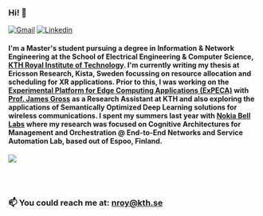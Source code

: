 ### Hi! 👋


[![Gmail](https://img.shields.io/badge/-Gmail-c14438?style=flat&logo=Gmail&logoColor=white&link=mailto:neelabhro16171@iiitd.ac.in)](mailto:neelabhro16171@iiitd.ac.in)
[![Linkedin](https://img.shields.io/badge/-LinkedIn-0077B5?style=flat&logo=Linkedin&logoColor=white&link=https://www.linkedin.com/in/neelabhro-roy)](https://www.linkedin.com/in/neelabhro-roy)


#### I'm a Master's student pursuing a degree in Information & Network Engineering at the School of Electrical Engineering & Computer Science, [KTH Royal Institute of Technology](https://www.kth.se/en). I'm currently writing my thesis at Ericsson Research, Kista, Sweden focussing on resource allocation and scheduling for XR applications. Prior to this, I was working on the [Experimental Platform for Edge Computing Applications (ExPECA)](https://www.jamesgross.org/research/expeca/) with [Prof. James Gross](https://www.kth.se/profile/jamesgr) as a Research Assistant at KTH and also exploring the applications of Semantically Optimized Deep Learning solutions for wireless communications. I spent my summers last year with [Nokia Bell Labs](https://www.bell-labs.com/#gref) where my research was focused on Cognitive Architectures for Management and Orchestration @ End-to-End Networks and Service Automation Lab, based out of Espoo, Finland.

<a href="https://github.com/neelabhro/github-readme-stats">
  <img align="center" src="https://github-readme-stats.vercel.app/api?username=neelabhro&show_icons=true&theme=dark&show=stars&include_all_commits=true" />
</a>

<br></br>
### 📫 You could reach me at: nroy@kth.se 
